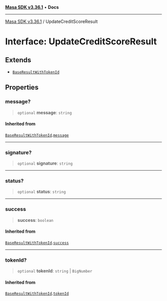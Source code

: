 [**Masa SDK v3.36.1**](../README.md) • **Docs**

***

[Masa SDK v3.36.1](../globals.md) / UpdateCreditScoreResult

# Interface: UpdateCreditScoreResult

## Extends

- [`BaseResultWithTokenId`](BaseResultWithTokenId.md)

## Properties

### message?

> `optional` **message**: `string`

#### Inherited from

[`BaseResultWithTokenId`](BaseResultWithTokenId.md).[`message`](BaseResultWithTokenId.md#message)

***

### signature?

> `optional` **signature**: `string`

***

### status?

> `optional` **status**: `string`

***

### success

> **success**: `boolean`

#### Inherited from

[`BaseResultWithTokenId`](BaseResultWithTokenId.md).[`success`](BaseResultWithTokenId.md#success)

***

### tokenId?

> `optional` **tokenId**: `string` \| `BigNumber`

#### Inherited from

[`BaseResultWithTokenId`](BaseResultWithTokenId.md).[`tokenId`](BaseResultWithTokenId.md#tokenid)
